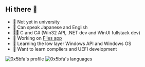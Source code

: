 ## Hi there 👋

- 🏫 Not yet in university
- 💬 Can speak Japanese and English
- 👨‍💻 C and C# (Win32 API, .NET dev and WinUI fullstack dev)
- 🔭 Working on [Files app](https://files-community/Files)
- 🌱 Learning the low layer Windows API and Windows OS
- 👯 Want to learn compliers and UEFI development

![0x5bfa's profile](https://github-readme-stats.vercel.app/api?username=0x5bfa&show_icons=true&bg_color=00000000)
![0x5bfa's languages](https://github-readme-stats.vercel.app/api/top-langs/?username=0x5bfa&layout=compact&bg_color=00000000)
